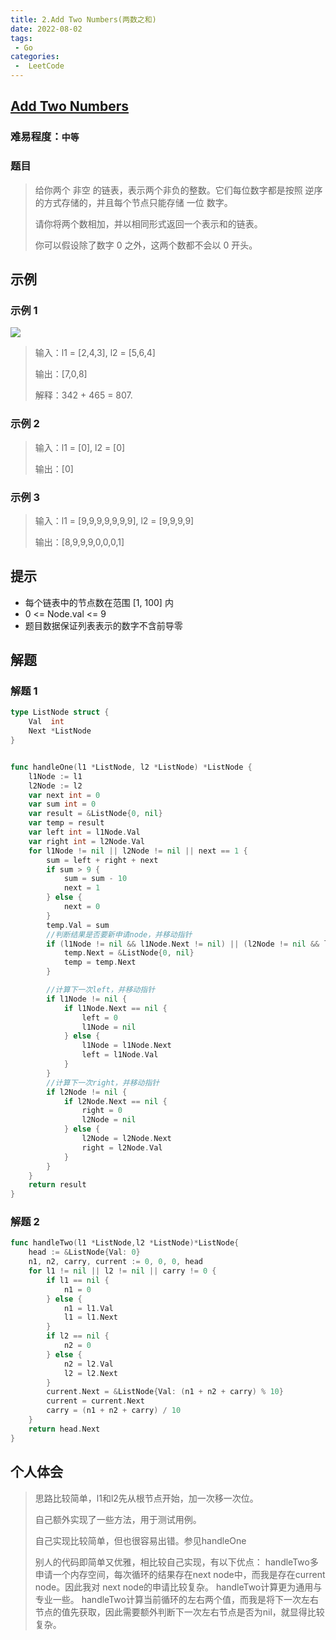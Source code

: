 ```yaml
---
title: 2.Add Two Numbers(两数之和)
date: 2022-08-02
tags:
 - Go
categories:
 -  LeetCode
---
```


## [Add Two Numbers](https://leetcode.com/problems/add-two-numbers/)

### 难易程度：`中等`
### 题目
>给你两个 非空 的链表，表示两个非负的整数。它们每位数字都是按照 逆序 的方式存储的，并且每个节点只能存储 一位 数字。
>
>请你将两个数相加，并以相同形式返回一个表示和的链表。
>
>你可以假设除了数字 0 之外，这两个数都不会以 0 开头。

 
## 示例
### 示例 1

![](https://assets.leetcode-cn.com/aliyun-lc-upload/uploads/2021/01/02/addtwonumber1.jpg)

>输入：l1 = [2,4,3], l2 = [5,6,4]
>
>输出：[7,0,8]
>
>解释：342 + 465 = 807.

### 示例 2

>输入：l1 = [0], l2 = [0]
>
>输出：[0]
### 示例 3

>输入：l1 = [9,9,9,9,9,9,9], l2 = [9,9,9,9]
>
>输出：[8,9,9,9,0,0,0,1]
 

## 提示

- 每个链表中的节点数在范围 [1, 100] 内
- 0 <= Node.val <= 9
- 题目数据保证列表表示的数字不含前导零

## 解题

### 解题 1
```go
type ListNode struct {
	Val  int
	Next *ListNode
}


func handleOne(l1 *ListNode, l2 *ListNode) *ListNode {
	l1Node := l1
	l2Node := l2
	var next int = 0
	var sum int = 0
	var result = &ListNode{0, nil}
	var temp = result
	var left int = l1Node.Val
	var right int = l2Node.Val
	for l1Node != nil || l2Node != nil || next == 1 {
		sum = left + right + next
		if sum > 9 {
			sum = sum - 10
			next = 1
		} else {
			next = 0
		}
		temp.Val = sum
		//判断结果是否要新申请node，并移动指针
		if (l1Node != nil && l1Node.Next != nil) || (l2Node != nil && l2Node.Next != nil) || next == 1 {
			temp.Next = &ListNode{0, nil}
			temp = temp.Next
		}

		//计算下一次left，并移动指针
		if l1Node != nil {
			if l1Node.Next == nil {
				left = 0
				l1Node = nil
			} else {
				l1Node = l1Node.Next
				left = l1Node.Val
			}
		}
		//计算下一次right，并移动指针
		if l2Node != nil {
			if l2Node.Next == nil {
				right = 0
				l2Node = nil
			} else {
				l2Node = l2Node.Next
				right = l2Node.Val
			}
		}
	}
	return result
}
```

### 解题 2
```go
func handleTwo(l1 *ListNode,l2 *ListNode)*ListNode{
	head := &ListNode{Val: 0}
	n1, n2, carry, current := 0, 0, 0, head
	for l1 != nil || l2 != nil || carry != 0 {
		if l1 == nil {
			n1 = 0
		} else {
			n1 = l1.Val
			l1 = l1.Next
		}
		if l2 == nil {
			n2 = 0
		} else {
			n2 = l2.Val
			l2 = l2.Next
		}
		current.Next = &ListNode{Val: (n1 + n2 + carry) % 10}
		current = current.Next
		carry = (n1 + n2 + carry) / 10
	}
	return head.Next
}
```


## 个人体会
> 思路比较简单，l1和l2先从根节点开始，加一次移一次位。
>
> 自己额外实现了一些方法，用于测试用例。
>
> 自己实现比较简单，但也很容易出错。参见handleOne
>
> 别人的代码即简单又优雅，相比较自己实现，有以下优点：
> handleTwo多申请一个内存空间，每次循环的结果存在next node中，而我是存在current node。因此我对 next node的申请比较复杂。
> handleTwo计算更为通用与专业一些。
> handleTwo计算当前循环的左右两个值，而我是将下一次左右节点的值先获取，因此需要额外判断下一次左右节点是否为nil，就显得比较复杂。